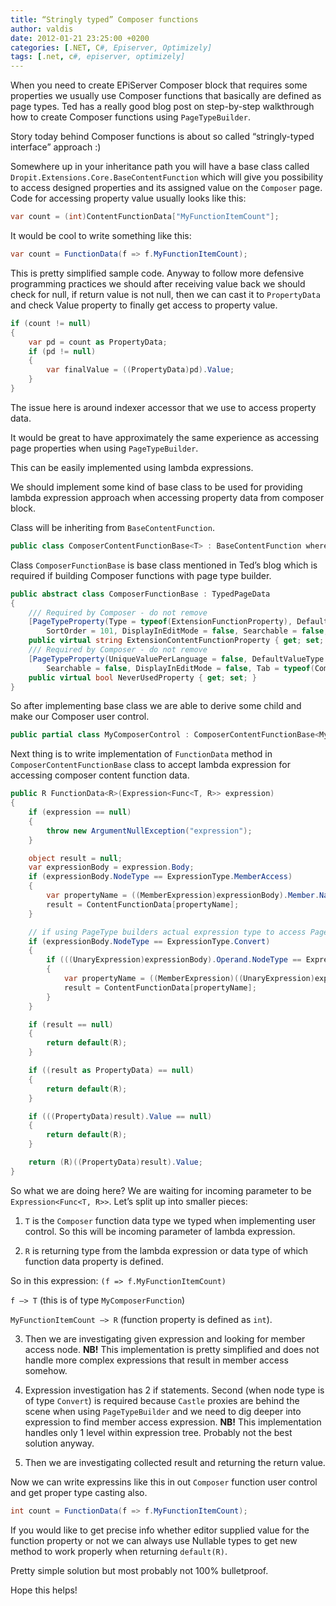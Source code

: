 ```yaml
---
title: “Stringly typed” Composer functions
author: valdis
date: 2012-01-21 23:25:00 +0200
categories: [.NET, C#, Episerver, Optimizely]
tags: [.net, c#, episerver, optimizely]
---
```


When you need to create EPiServer Composer block that requires some properties we usually use Composer functions that basically are defined as page types. Ted has a really good blog post on step-by-step walkthrough how to create Composer functions using `PageTypeBuilder`.

Story today behind Composer functions is about so called “stringly-typed interface” approach :)

Somewhere up in your inheritance path you will have a base class called `Dropit.Extensions.Core.BaseContentFunction` which will give you possibility to access designed properties and its assigned value on the `Composer` page. Code for accessing property value usually looks like this:

```csharp
var count = (int)ContentFunctionData["MyFunctionItemCount"];
```

It would be cool to write something like this:

```csharp
var count = FunctionData(f => f.MyFunctionItemCount);
```

This is pretty simplified sample code. Anyway to follow more defensive programming practices we should after receiving value back we should check for null, if return value is not null, then we can cast it to `PropertyData` and check Value property to finally get access to property value.

```csharp
if (count != null)
{
    var pd = count as PropertyData;
    if (pd != null)
    {
        var finalValue = ((PropertyData)pd).Value;
    }
}
```

The issue here is around indexer accessor that we use to access property data.

It would be great to have approximately the same experience as accessing page properties when using `PageTypeBuilder`.

This can be easily implemented using lambda expressions.

We should implement some kind of base class to be used for providing lambda expression approach when accessing property data from composer block.

Class will be inheriting from `BaseContentFunction`.

```csharp
public class ComposerContentFunctionBase<T> : BaseContentFunction where T : ComposerFunctionBase
```

Class `ComposerFunctionBase` is base class mentioned in Ted’s blog which is required if building Composer functions with page type builder.

```csharp
public abstract class ComposerFunctionBase : TypedPageData
{
    /// Required by Composer - do not remove
    [PageTypeProperty(Type = typeof(ExtensionFunctionProperty), DefaultValueType = DefaultValueType.None, DefaultValue = "",
        SortOrder = 101, DisplayInEditMode = false, Searchable = false, UniqueValuePerLanguage = true, Tab = typeof(ComposerTab))]
    public virtual string ExtensionContentFunctionProperty { get; set; }
    /// Required by Composer - do not remove
    [PageTypeProperty(UniqueValuePerLanguage = false, DefaultValueType = DefaultValueType.None, DefaultValue = "false", SortOrder = 122,
        Searchable = false, DisplayInEditMode = false, Tab = typeof(ComposerTab))]
    public virtual bool NeverUsedProperty { get; set; }
}
```

So after implementing base class we are able to derive some child and make our Composer user control.

```csharp
public partial class MyComposerControl : ComposerContentFunctionBase<MyComposerFunction>
```

Next thing is to write implementation of `FunctionData` method in `ComposerContentFunctionBase` class to accept lambda expression for accessing composer content function data.

```csharp
public R FunctionData<R>(Expression<Func<T, R>> expression)
{
    if (expression == null)
    {
        throw new ArgumentNullException("expression");
    }

    object result = null;
    var expressionBody = expression.Body;
    if (expressionBody.NodeType == ExpressionType.MemberAccess)
    {
        var propertyName = ((MemberExpression)expressionBody).Member.Name;
        result = ContentFunctionData[propertyName];
    }

    // if using PageType builders actual expression type to access PageType property will be substituted by Castle proxy
    if (expressionBody.NodeType == ExpressionType.Convert)
    {
        if (((UnaryExpression)expressionBody).Operand.NodeType == ExpressionType.MemberAccess)
        {
            var propertyName = ((MemberExpression)((UnaryExpression)expressionBody).Operand).Member.Name;
            result = ContentFunctionData[propertyName];
        }
    }

    if (result == null)
    {
        return default(R);
    }

    if ((result as PropertyData) == null)
    {
        return default(R);
    }

    if (((PropertyData)result).Value == null)
    {
        return default(R);
    }

    return (R)((PropertyData)result).Value;
}
```

So what we are doing here? We are waiting for incoming parameter to be `Expression<Func<T, R>>`. Let’s split up into smaller pieces:

1. `T` is the `Composer` function data type we typed when implementing user control. So this will be incoming parameter of lambda expression.

2. `R` is returning type from the lambda expression or data type of which function data property is defined.



So in this expression: `(f => f.MyFunctionItemCount)`

`f –> T` (this is of type `MyComposerFunction`)

`MyFunctionItemCount –> R` (function property is defined as `int`).



3. Then we are investigating given expression and looking for member access node. **NB!** This implementation is pretty simplified and does not handle more complex expressions that result in member access somehow.

4. Expression investigation has 2 if statements. Second (when node type is of type `Convert`) is required because `Castle` proxies are behind the scene when using `PageTypeBuilder` and we need to dig deeper into expression to find member access expression. **NB!** This implementation handles only 1 level within expression tree. Probably not the best solution anyway.

5. Then we are investigating collected result and returning the return value.



Now we can write expressins like this in out `Composer` function user control and get proper type casting also.

```csharp
int count = FunctionData(f => f.MyFunctionItemCount);
```

If you would like to get precise info whether editor supplied value for the function property or not we can always use Nullable types to get new method to work properly when returning `default(R)`.

Pretty simple solution but most probably not 100% bulletproof.

Hope this helps!


